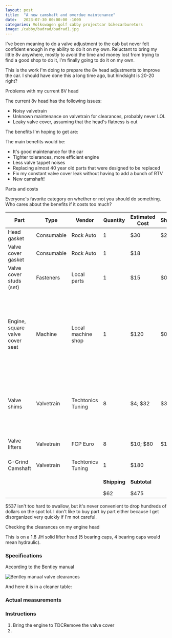 ```yaml
---
layout: post
title:  "A new camshaft and overdue maintenance"
date:   2023-07-30 00:00:00 -1000
categories: Volkswagen golf cabby projectcar bikecarburetors
image: /cabby/badrad/badrad1.jpg
---
```

I've been meaning to do a valve adjustment to the cab but never felt confident enough in my ability to do it on my own. Reluctant to bring my little 8v anywhere, mostly to avoid the time and money lost from trying to find a good shop to do it, I'm finally going to do it on my own.

This is the work I'm doing to prepare the 8v head adjustments to improve the car. I should have done this a long time ago, but hindsight is 20-20 right?

Problems with my current 8V head

The current 8v head has the following issues:

- Noisy valvetrain
- Unknown maintenance on valvetrain for clearances, probably never LOL
- Leaky valve cover, assuming that the head's flatness is out



The benefits I'm hoping to get are:

The main benefits would be:

- It's good maintenance for the car
- Tighter tolerances, more efficient engine
- Less valve tappet noises
- Replacing almost 40 year old parts that were designed to be replaced
- Fix my constant valve cover leak without having to add a bunch of RTV 
- New camshaft!



Parts and costs

Everyone's favorite category on whether or not you should do something. Who cares about the benefits if it costs too much?

| Part                            | Type       | Vendor             | Quantity     | Estimated Cost | Shipping | Notes                                                        |
| ------------------------------- | ---------- | ------------------ | ------------ | -------------- | -------- | ------------------------------------------------------------ |
| Head gasket                     | Consumable | Rock Auto          | 1            | $30            | $20      |                                                              |
| Valve cover gasket              | Consumable | Rock Auto          | 1            | $18            |          |                                                              |
| Valve cover studs (set)         | Fasteners  | Local parts        | 1            | $15            | $0       |                                                              |
| Engine, square valve cover seat | Machine    | Local machine shop | 1            | $120           | $0       | I've been their customer and they've been good to me. Hopefully, it won't cost an arm and a leg. |
| Valve shims                     | Valvetrain | Techtonics Tuning  | 8            | $4; $32        | $30      | I learned the older VW heads in Hawaii called them "pills"   |
| Valve lifters                   | Valvetrain | FCP Euro           | 8            | $10; $80       | $12      | Also known as buckets or tappets                             |
| G-Grind Camshaft                | Valvetrain | Techtonics Tuning  | 1            | $180           |          |                                                              |
|                                 |            |                    |              |                |          |                                                              |
|                                 |            |                    | **Shipping** | **Subtotal**   |          | **Grand Total**                                              |
|                                 |            |                    | $62          | $475           |          | $537                                                         |



$537 isn't too hard to swallow, but it's never convenient to drop hundreds of dollars on the spot lol. I don't like to buy part by part either because I get disorganized very quickly if I'm not careful.



Checking the clearances on my engine head

This is on a 1.8 JH solid lifter head (5 bearing caps, 4 bearing caps would mean hydraulic). 

### Specifications

According to the Bentley manual

![Bentley manual valve clearances]()

And here it is in a cleaner table:

### Actual measurements

### Instructions

1. Bring the engine to TDCRemove the valve cover
2. 
